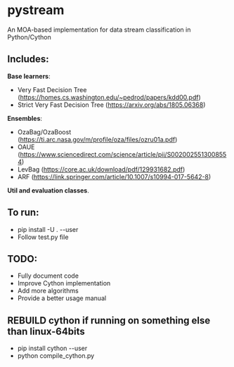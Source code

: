 # pystream

An MOA-based implementation for data stream classification in Python/Cython

## Includes:

  __Base learners__:
  - Very Fast Decision Tree (https://homes.cs.washington.edu/~pedrod/papers/kdd00.pdf)
  - Strict Very Fast Decision Tree (https://arxiv.org/abs/1805.06368)

  __Ensembles__:
  - OzaBag/OzaBoost (https://ti.arc.nasa.gov/m/profile/oza/files/ozru01a.pdf)
  - OAUE (https://www.sciencedirect.com/science/article/pii/S0020025513008554)
  - LevBag (https://core.ac.uk/download/pdf/129931682.pdf)
  - ARF (https://link.springer.com/article/10.1007/s10994-017-5642-8)

  __Util and evaluation classes__.

## To run:
  - pip install -U . --user
  - Follow test.py file

## TODO:
  - Fully document code
  - Improve Cython implementation
  - Add more algorithms
  - Provide a better usage manual

## REBUILD cython if running on something else than linux-64bits
  - pip install cython --user
  - python compile_cython.py
